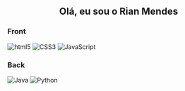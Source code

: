 ## <p align="center"> Olá, eu sou o Rian Mendes</p>

<div>
  <div>
    <h3>Front</h3>
    <img alt="html5"src="https://img.shields.io/badge/HTML5-E34F26?style=for-the-badge&logo=html5&logoColor=white">
    <img alt="CSS3"src="https://img.shields.io/badge/CSS3-1572B6?style=for-the-badge&logo=css3&logoColor=white">
    <img alt="JavaScript"src="https://img.shields.io/badge/JavaScript-F7DF1E?style=for-the-badge&logo=javascript&logoColor=black">
  <div>
  <h3>Back</h3>
    <img src="https://img.shields.io/badge/Java-ED8B00?style=for-the-badge&logo=java&logoColor=white" alt="Java"/>
    <img src="https://img.shields.io/badge/Python-14354C?style=for-the-badge&logo=python&logoColor=white" alt="Python"/>
</div>
